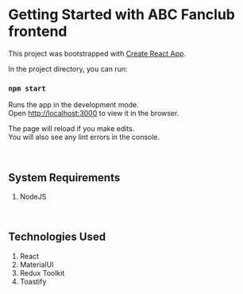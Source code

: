 # Getting Started with ABC Fanclub frontend

This project was bootstrapped with [Create React App](https://github.com/facebook/create-react-app).

In the project directory, you can run:

### `npm start`

Runs the app in the development mode.\
Open [http://localhost:3000](http://localhost:3000) to view it in the browser.

The page will reload if you make edits.\
You will also see any lint errors in the console.

&nbsp;

## System Requirements
1. NodeJS

&nbsp;

## Technologies Used
1. React
1. MaterialUI
1. Redux Toolkit
1. Toastify